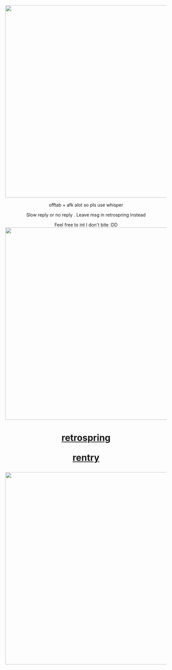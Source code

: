 <img src="https://i.imgur.com/71fnCTy.png&=80" width="600">
<p align="center">offtab + afk alot so pls use whisper


  <p align="center">Slow reply or no reply . Leave msg in retrospring instead

    
<p align="center">Feel free to int I don't bite :DD
<img Feel free to sit w me if I'm being unaccompanied
<img src="https://i.imgur.com/8sAnW1k.png&=80" width="600">

<h1 align="center"></[prns](https://pronouns.cc/@kureomi)>

[retrospring](https://pronouns.cc/@kureomi)

[rentry](https://rentry.co/lunaee)
</h1>
<img src="https://i.imgur.com/iLYI2jR.png&=80" width="600">
